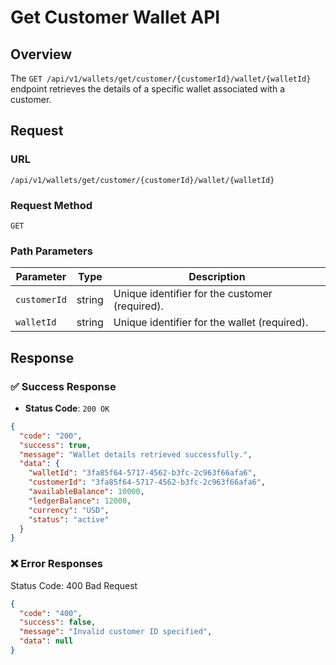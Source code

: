 # Get Customer Wallet API

## Overview  

The `GET /api/v1/wallets/get/customer/{customerId}/wallet/{walletId}` endpoint retrieves the details of a specific wallet associated with a customer.

## Request

### **URL**

`/api/v1/wallets/get/customer/{customerId}/wallet/{walletId}`

### **Request Method**

`GET`

### **Path Parameters**

| Parameter     | Type   | Description                              |
|---------------|--------|------------------------------------------|
| `customerId`  | string | Unique identifier for the customer (required). |
| `walletId`    | string | Unique identifier for the wallet (required).   |

## Response

### ✅ Success Response

- **Status Code**: `200 OK`

```json
{
  "code": "200",
  "success": true,
  "message": "Wallet details retrieved successfully.",
  "data": {
    "walletId": "3fa85f64-5717-4562-b3fc-2c963f66afa6",
    "customerId": "3fa85f64-5717-4562-b3fc-2c963f66afa6",
    "availableBalance": 10000,
    "ledgerBalance": 12000,
    "currency": "USD",
    "status": "active"
  }
}
```

### ❌ Error Responses

Status Code: 400 Bad Request

```json
{
  "code": "400",
  "success": false,
  "message": "Invalid customer ID specified",
  "data": null
}
```
